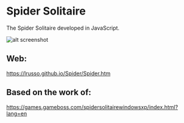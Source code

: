 # Spider Solitaire

The Spider Solitaire developed in JavaScript.

![alt screenshot](https://raw.githubusercontent.com/lrusso/Spider/master/Spider.png)

## Web:

https://lrusso.github.io/Spider/Spider.htm

## Based on the work of:

https://games.gameboss.com/spidersolitairewindowsxp/index.html?lang=en
